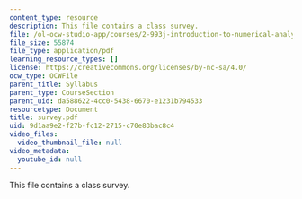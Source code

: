 ```yaml
---
content_type: resource
description: This file contains a class survey.
file: /ol-ocw-studio-app/courses/2-993j-introduction-to-numerical-analysis-for-engineering-13-002j-spring-2005/9d1aa9e2f27bfc122715c70e83bac8c4_survey.pdf
file_size: 55874
file_type: application/pdf
learning_resource_types: []
license: https://creativecommons.org/licenses/by-nc-sa/4.0/
ocw_type: OCWFile
parent_title: Syllabus
parent_type: CourseSection
parent_uid: da588622-4cc0-5438-6670-e1231b794533
resourcetype: Document
title: survey.pdf
uid: 9d1aa9e2-f27b-fc12-2715-c70e83bac8c4
video_files:
  video_thumbnail_file: null
video_metadata:
  youtube_id: null
---
```

This file contains a class survey.